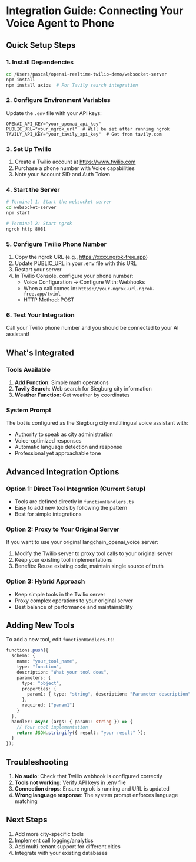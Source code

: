 # Integration Guide: Connecting Your Voice Agent to Phone

## Quick Setup Steps

### 1. Install Dependencies
```bash
cd /Users/pascal/openai-realtime-twilio-demo/websocket-server
npm install
npm install axios  # For Tavily search integration
```

### 2. Configure Environment Variables
Update the `.env` file with your API keys:
```env
OPENAI_API_KEY="your_openai_api_key"
PUBLIC_URL="your_ngrok_url"  # Will be set after running ngrok
TAVILY_API_KEY="your_tavily_api_key"  # Get from tavily.com
```

### 3. Set Up Twilio
1. Create a Twilio account at https://www.twilio.com
2. Purchase a phone number with Voice capabilities
3. Note your Account SID and Auth Token

### 4. Start the Server
```bash
# Terminal 1: Start the websocket server
cd websocket-server
npm start

# Terminal 2: Start ngrok
ngrok http 8081
```

### 5. Configure Twilio Phone Number
1. Copy the ngrok URL (e.g., https://xxxx.ngrok-free.app)
2. Update PUBLIC_URL in your .env file with this URL
3. Restart your server
4. In Twilio Console, configure your phone number:
   - Voice Configuration → Configure With: Webhooks
   - When a call comes in: `https://your-ngrok-url.ngrok-free.app/twiml`
   - HTTP Method: POST

### 6. Test Your Integration
Call your Twilio phone number and you should be connected to your AI assistant!

## What's Integrated

### Tools Available
1. **Add Function**: Simple math operations
2. **Tavily Search**: Web search for Siegburg city information
3. **Weather Function**: Get weather by coordinates

### System Prompt
The bot is configured as the Siegburg city multilingual voice assistant with:
- Authority to speak as city administration
- Voice-optimized responses
- Automatic language detection and response
- Professional yet approachable tone

## Advanced Integration Options

### Option 1: Direct Tool Integration (Current Setup)
- Tools are defined directly in `functionHandlers.ts`
- Easy to add new tools by following the pattern
- Best for simple integrations

### Option 2: Proxy to Your Original Server
If you want to use your original langchain_openai_voice server:
1. Modify the Twilio server to proxy tool calls to your original server
2. Keep your existing tool implementations
3. Benefits: Reuse existing code, maintain single source of truth

### Option 3: Hybrid Approach
- Keep simple tools in the Twilio server
- Proxy complex operations to your original server
- Best balance of performance and maintainability

## Adding New Tools

To add a new tool, edit `functionHandlers.ts`:

```typescript
functions.push({
  schema: {
    name: "your_tool_name",
    type: "function",
    description: "What your tool does",
    parameters: {
      type: "object",
      properties: {
        param1: { type: "string", description: "Parameter description" }
      },
      required: ["param1"]
    }
  },
  handler: async (args: { param1: string }) => {
    // Your tool implementation
    return JSON.stringify({ result: "your result" });
  }
});
```

## Troubleshooting

1. **No audio**: Check that Twilio webhook is configured correctly
2. **Tools not working**: Verify API keys in .env file
3. **Connection drops**: Ensure ngrok is running and URL is updated
4. **Wrong language response**: The system prompt enforces language matching

## Next Steps

1. Add more city-specific tools
2. Implement call logging/analytics
3. Add multi-tenant support for different cities
4. Integrate with your existing databases
